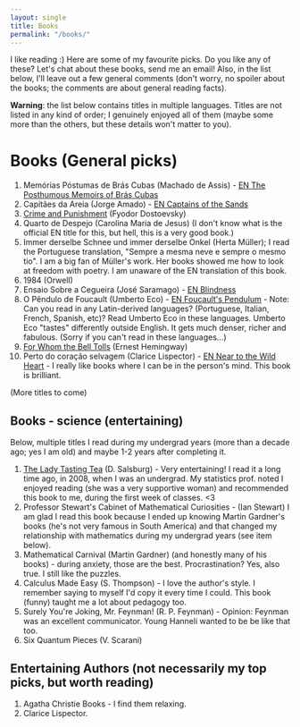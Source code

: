 ```yaml
---
layout: single
title: Books
permalink: "/books/"
---
```


I like reading :) Here are some of my favourite picks. Do you like any of these? Let's chat about these books, send me an email!
Also, in the list below, I'll leave out a few general comments (don't worry, no spoiler about the books; the comments are about general reading facts).

**Warning**: the list below contains titles in multiple languages.
Titles are not listed in any kind of order; I genuinely enjoyed all of them (maybe some more than the others, but these details won't matter to you).


# Books (General picks)

1. Memórias Póstumas de Brás Cubas (Machado de Assis) - [EN The Posthumous Memoirs of Brás Cubas
](https://en.wikipedia.org/wiki/The_Posthumous_Memoirs_of_Br%C3%A1s_Cubas)
1. Capitães da Areia (Jorge Amado) - [EN Captains of the Sands
](https://en.wikipedia.org/wiki/Captains_of_the_Sands)
1. [Crime and Punishment](https://en.wikipedia.org/wiki/Crime_and_Punishment) (Fyodor Dostoevsky)
1. Quarto de Despejo (Carolina Maria de Jesus) (I don't know what is the official EN title for this, but hell, this is a very good book.)
1. Immer derselbe Schnee und immer derselbe Onkel (Herta Müller); I read the Portuguese translation, "Sempre a mesma neve e sempre o mesmo tio". I am a big fan of Müller's work. Her books showed me how to look at freedom with poetry. I am unaware of the EN translation of this book.
1. 1984 (Orwell)
1. Ensaio Sobre a Cegueira (José Saramago) - [EN Blindness](https://en.wikipedia.org/wiki/Blindness_(novel))
1. O Pêndulo de Foucault (Umberto Eco) - [EN Foucault's Pendulum](https://en.wikipedia.org/wiki/Foucault%27s_Pendulum) - Note: Can you read in any Latin-derived languages? (Portuguese, Italian, French, Spanish, etc)? Read Umberto Eco in these languages. Umberto Eco "tastes" differently outside English. It gets much denser, richer and fabulous. (Sorry if you can't read in these languages...)
1. [For Whom the Bell Tolls](https://en.wikipedia.org/wiki/For_Whom_the_Bell_Tolls) (Ernest Hemingway)
1. Perto do coração selvagem (Clarice Lispector) - [EN Near to the Wild Heart](https://en.wikipedia.org/wiki/Near_to_the_Wild_Heart) - I really like books where I can be in the person's mind. This book is brilliant. 


(More titles to come)

## Books - science (entertaining)

Below, multiple titles I read during my undergrad years (more than a decade ago; yes I am old) and maybe 1-2 years after completing it.

1. [The Lady Tasting Tea](https://en.wikipedia.org/wiki/The_Lady_Tasting_Tea) (D. Salsburg) - Very entertaining! I read it a long time ago, in 2008, when I was an undergrad. My statistics prof. noted I enjoyed reading (she was a very supportive woman) and recommended this book to me, during the first week of classes. <3
1. Professor Stewart's Cabinet of Mathematical Curiosities - (Ian Stewart) I am glad I read this book because I ended up knowing Martin Gardner's books (he's not very famous in South America) and that changed my relationship with mathematics during my undergrad years (see item below).
1. Mathematical Carnival (Martin Gardner) (and honestly many of his books) - during anxiety, those are the best. Procrastination? Yes, also true. I still like the puzzles.
1. Calculus Made Easy (S. Thompson) - I love the author's style. I remember saying to myself I'd copy it every time I could. This book (funny) taught me a lot about pedagogy too.
1. Surely You're Joking, Mr. Feynman! (R. P. Feynman) - Opinion: Feynman was an excellent communicator. Young Hanneli wanted to be be like that too.
1. Six Quantum Pieces (V. Scarani)


## Entertaining Authors (not necessarily my top picks, but worth reading)

1. Agatha Christie Books - I find them relaxing.
1. Clarice Lispector.


